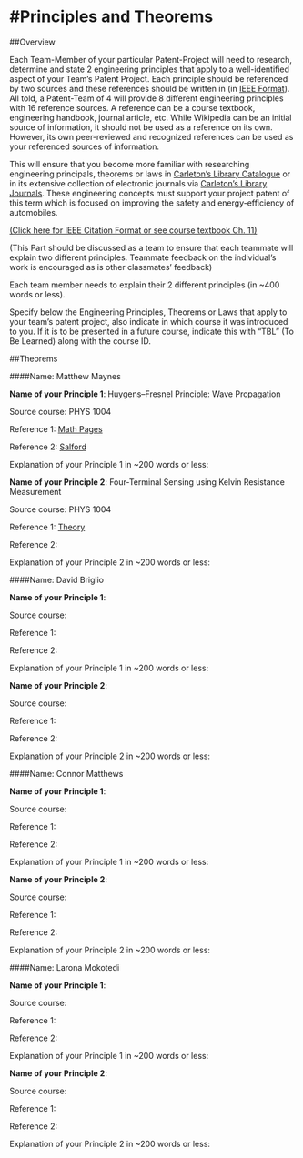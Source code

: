 #Principles and Theorems
=========================

##Overview

Each Team-Member of your particular Patent-Project will need to research, determine and state 2 engineering principles that apply to a well-identified aspect of your Team’s Patent Project.  Each principle should be referenced by two sources and these references should be written in (in [IEEE Format](http://www.ieee.org/documents/ieeecitationref.pdf)).  All told, a Patent-Team of 4 will provide 8 different engineering principles with 16 reference sources.  A reference can be a course textbook, engineering handbook, journal article, etc.  While Wikipedia can be an initial source of information, it should not be used as a reference on its own. However, its own peer-reviewed and recognized references can be used as your referenced sources of information.This will ensure that you become more familiar with researching engineering principals, theorems or laws in [Carleton’s Library Catalogue](http://catalogue.library.carleton.ca/) or in its extensive collection of electronic journals via [Carleton’s Library Journals](http://www.library.carleton.ca/find/journal-articles).  These engineering concepts must support your project patent of this term which is focused on improving the safety and energy-efficiency of automobiles.
[(Click here for IEEE Citation Format or see course textbook Ch. 11)](http://www.ieee.org/documents/ieeecitationref.pdf)
(This Part should be discussed as a team to ensure that each teammate will explain two different principles. Teammate feedback on the individual’s work is encouraged as is other classmates’ feedback)
Each team member needs to explain their 2 different principles (in ~400 words or less).  Specify below the Engineering Principles, Theorems or Laws that apply to your team’s patent project, also indicate in which course it was introduced to you.  If it is to be presented in a future course, indicate this with “TBL” (To Be Learned) along with the course ID. 

##Theorems

####Name: Matthew Maynes**Name of your Principle 1**: Huygens–Fresnel Principle: Wave Propagation Source course:  PHYS 1004
Reference 1: [Math Pages](http://www.mathpages.com/home/kmath242/kmath242.htm)
                                                              Reference 2: [Salford](http://www.acoustics.salford.ac.uk/feschools/waves/propagation.php)
Explanation of your Principle 1 in ~200 words or less:**Name of your Principle 2**: Four-Terminal Sensing using Kelvin Resistance Measurement
 Source course: PHYS 1004
Reference 1: [Theory](http://www.allaboutcircuits.com/vol_1/chpt_8/9.html)
                                                              Reference 2:
Explanation of your Principle 2 in ~200 words or less:


####Name: David Briglio**Name of your Principle 1**:
 Source course:  
Reference 1:   
                                                              Reference 2:
Explanation of your Principle 1 in ~200 words or less:**Name of your Principle 2**:
 Source course:  
Reference 1:   
                                                              Reference 2:
Explanation of your Principle 2 in ~200 words or less:
####Name: Connor Matthews**Name of your Principle 1**:
 Source course:  
Reference 1:   
                                                              Reference 2:
Explanation of your Principle 1 in ~200 words or less:**Name of your Principle 2**:
 Source course:  
Reference 1:   
                                                              Reference 2:
Explanation of your Principle 2 in ~200 words or less:
####Name: Larona Mokotedi**Name of your Principle 1**:
 Source course:  
Reference 1:   
                                                              Reference 2:
Explanation of your Principle 1 in ~200 words or less:**Name of your Principle 2**:
 Source course:  
Reference 1:   
                                                              Reference 2:
Explanation of your Principle 2 in ~200 words or less: